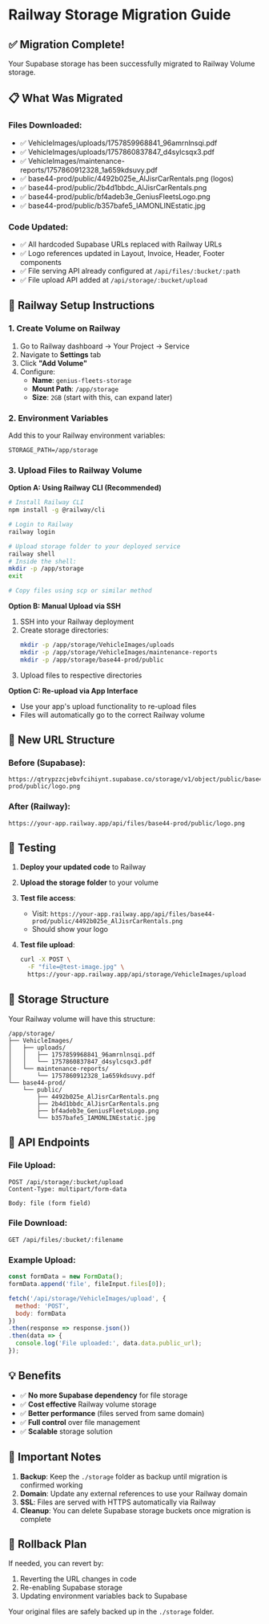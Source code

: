# Railway Storage Migration Guide

## ✅ Migration Complete!

Your Supabase storage has been successfully migrated to Railway Volume storage.

## 📋 What Was Migrated

### Files Downloaded:
- ✅ VehicleImages/uploads/1757859968841_96amrnlnsqi.pdf
- ✅ VehicleImages/uploads/1757860837847_d4sylcsqx3.pdf
- ✅ VehicleImages/maintenance-reports/1757860912328_1a659kdsuvy.pdf
- ✅ base44-prod/public/4492b025e_AlJisrCarRentals.png (logos)
- ✅ base44-prod/public/2b4d1bbdc_AlJisrCarRentals.png
- ✅ base44-prod/public/bf4adeb3e_GeniusFleetsLogo.png
- ✅ base44-prod/public/b357bafe5_IAMONLINEstatic.jpg

### Code Updated:
- ✅ All hardcoded Supabase URLs replaced with Railway URLs
- ✅ Logo references updated in Layout, Invoice, Header, Footer components
- ✅ File serving API already configured at `/api/files/:bucket/:path`
- ✅ File upload API added at `/api/storage/:bucket/upload`

## 🚂 Railway Setup Instructions

### 1. Create Volume on Railway

1. Go to Railway dashboard → Your Project → Service
2. Navigate to **Settings** tab
3. Click **"Add Volume"**
4. Configure:
   - **Name**: `genius-fleets-storage`
   - **Mount Path**: `/app/storage`
   - **Size**: `2GB` (start with this, can expand later)

### 2. Environment Variables

Add this to your Railway environment variables:
```
STORAGE_PATH=/app/storage
```

### 3. Upload Files to Railway Volume

**Option A: Using Railway CLI (Recommended)**
```bash
# Install Railway CLI
npm install -g @railway/cli

# Login to Railway
railway login

# Upload storage folder to your deployed service
railway shell
# Inside the shell:
mkdir -p /app/storage
exit

# Copy files using scp or similar method
```

**Option B: Manual Upload via SSH**
1. SSH into your Railway deployment
2. Create storage directories:
   ```bash
   mkdir -p /app/storage/VehicleImages/uploads
   mkdir -p /app/storage/VehicleImages/maintenance-reports
   mkdir -p /app/storage/base44-prod/public
   ```
3. Upload files to respective directories

**Option C: Re-upload via App Interface**
- Use your app's upload functionality to re-upload files
- Files will automatically go to the correct Railway volume

## 🔗 New URL Structure

### Before (Supabase):
```
https://qtrypzzcjebvfcihiynt.supabase.co/storage/v1/object/public/base44-prod/public/logo.png
```

### After (Railway):
```
https://your-app.railway.app/api/files/base44-prod/public/logo.png
```

## 🧪 Testing

1. **Deploy your updated code** to Railway
2. **Upload the storage folder** to your volume
3. **Test file access**:
   - Visit: `https://your-app.railway.app/api/files/base44-prod/public/4492b025e_AlJisrCarRentals.png`
   - Should show your logo

4. **Test file upload**:
   ```bash
   curl -X POST \
     -F "file=@test-image.jpg" \
     https://your-app.railway.app/api/storage/VehicleImages/upload
   ```

## 📁 Storage Structure

Your Railway volume will have this structure:
```
/app/storage/
├── VehicleImages/
│   ├── uploads/
│   │   ├── 1757859968841_96amrnlnsqi.pdf
│   │   └── 1757860837847_d4sylcsqx3.pdf
│   └── maintenance-reports/
│       └── 1757860912328_1a659kdsuvy.pdf
└── base44-prod/
    └── public/
        ├── 4492b025e_AlJisrCarRentals.png
        ├── 2b4d1bbdc_AlJisrCarRentals.png
        ├── bf4adeb3e_GeniusFleetsLogo.png
        └── b357bafe5_IAMONLINEstatic.jpg
```

## 🔧 API Endpoints

### File Upload:
```
POST /api/storage/:bucket/upload
Content-Type: multipart/form-data

Body: file (form field)
```

### File Download:
```
GET /api/files/:bucket/:filename
```

### Example Upload:
```javascript
const formData = new FormData();
formData.append('file', fileInput.files[0]);

fetch('/api/storage/VehicleImages/upload', {
  method: 'POST',
  body: formData
})
.then(response => response.json())
.then(data => {
  console.log('File uploaded:', data.data.public_url);
});
```

## 💡 Benefits

- ✅ **No more Supabase dependency** for file storage
- ✅ **Cost effective** Railway volume storage
- ✅ **Better performance** (files served from same domain)
- ✅ **Full control** over file management
- ✅ **Scalable** storage solution

## 🚨 Important Notes

1. **Backup**: Keep the `./storage` folder as backup until migration is confirmed working
2. **Domain**: Update any external references to use your Railway domain
3. **SSL**: Files are served with HTTPS automatically via Railway
4. **Cleanup**: You can delete Supabase storage buckets once migration is complete

## 🔄 Rollback Plan

If needed, you can revert by:
1. Reverting the URL changes in code
2. Re-enabling Supabase storage
3. Updating environment variables back to Supabase

Your original files are safely backed up in the `./storage` folder.